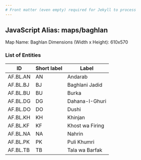 ```yaml
---
# Front matter (even empty) required for Jekyll to process
---
```


## JavaScript Alias: maps/baghlan

Map Name: Baghlan
Dimensions (Width x Height): 610x570





### List of Entities

ID | Short label | Label
---|---|---|
AF.BL.AN|AN|Andarab
AF.BL.BJ|BJ|Baghlani Jadid
AF.BL.BU|BU|Burka
AF.BL.DG|DG|Dahana-I-Ghuri
AF.BL.DO|DO|Dushi
AF.BL.KH|KH|Khinjan
AF.BL.KF|KF|Khost wa Firing
AF.BL.NA|NA|Nahrin
AF.BL.PK|PK|Puli Khumri
AF.BL.TB|TB|Tala wa Barfak